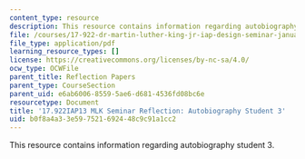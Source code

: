 ```yaml
---
content_type: resource
description: This resource contains information regarding autobiography student 3.
file: /courses/17-922-dr-martin-luther-king-jr-iap-design-seminar-january-iap-2013/b0f8a4a33e597521692448c9c91a1cc2_MIT17_922IAP13_RefPapr3C.pdf
file_type: application/pdf
learning_resource_types: []
license: https://creativecommons.org/licenses/by-nc-sa/4.0/
ocw_type: OCWFile
parent_title: Reflection Papers
parent_type: CourseSection
parent_uid: e6ab6006-8559-5ae6-d681-4536fd08bc6e
resourcetype: Document
title: '17.922IAP13 MLK Seminar Reflection: Autobiography Student 3'
uid: b0f8a4a3-3e59-7521-6924-48c9c91a1cc2
---
```

This resource contains information regarding autobiography student 3.